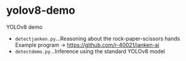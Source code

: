 # yolov8-demo
YOLOv8 demo

- `detectjanken.py`…Reasoning about the rock-paper-scissors hands  
Example program → https://github.com/r-40021/janken-ai
- `detectdemo.py`…Inference using the standard YOLOv8 model
